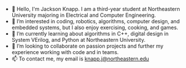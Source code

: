 - 👋 Hello, I'm Jackson Knapp. I am a third-year student at Northeastern University majoring in Electrical and Computer Engineering. 
- 👀 I’m interested in coding, robotics, algorithms, computer design, and embedded systems, but I also enjoy exercising, cooking, and games. 
- 🌱 I’m currently learning about algorithms in C++, digital design in System VErilog, and Python at Northeastern University.
- 💞️ I’m looking to collaborate on passion projects and further my experience working with code and in teams.
- 📫 To contact me, my email is knapp.j@northeastern.edu
